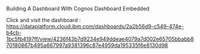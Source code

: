 Building A Dashboard With Cognos Dashboard Embedded


Click and visit the dashboard : https://dataplatform.cloud.ibm.com/dashboards/2a2b56d9-c549-474e-b4cb-1bc5fb4197ff/view/4236f43b7d9234e949ddeae4079a7d002e65705bbabb870180867b495a667997a9381396c87e4959da195335f6e8130d98